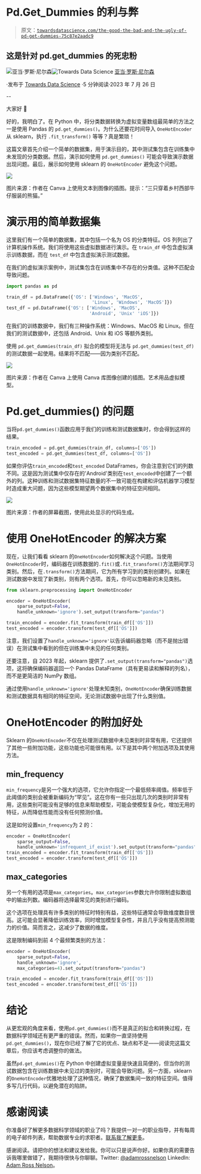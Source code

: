 # Pd.Get_Dummies 的利与弊

> 原文：[`towardsdatascience.com/the-good-the-bad-and-the-ugly-of-pd-get-dummies-75c87e2aadc9`](https://towardsdatascience.com/the-good-the-bad-and-the-ugly-of-pd-get-dummies-75c87e2aadc9)

## 这是针对 pd.get_dummies 的死忠粉

[](https://adamrossnelson.medium.com/?source=post_page-----75c87e2aadc9--------------------------------)![亚当·罗斯·尼尔森](https://adamrossnelson.medium.com/?source=post_page-----75c87e2aadc9--------------------------------)[](https://towardsdatascience.com/?source=post_page-----75c87e2aadc9--------------------------------)![Towards Data Science](https://towardsdatascience.com/?source=post_page-----75c87e2aadc9--------------------------------) [亚当·罗斯·尼尔森](https://adamrossnelson.medium.com/?source=post_page-----75c87e2aadc9--------------------------------)

·发布于 [Towards Data Science](https://towardsdatascience.com/?source=post_page-----75c87e2aadc9--------------------------------) ·5 分钟阅读·2023 年 7 月 26 日

--

大家好 🤠

好的，我明白了。在 Python 中，将分类数据转换为虚拟变量数组最简单的方法之一是使用 Pandas 的 `pd.get_dummies()`。为什么还要花时间导入 `OneHotEncoder` 从 sklearn，执行 `.fit_transform()` 等等？真是繁琐！

这篇文章首先介绍一个简单的数据集，用于演示目的，其中测试集包含在训练集中未发现的分类数据。然后，演示如何使用 `pd.get_dummies()` 可能会导致演示数据出现问题。最后，展示如何使用 sklearn 的 `OneHotEncoder` 避免这个问题。

![](img/fa8e91379f5a2edc4d962a235f228a29.png)

图片来源：作者在 Canva 上使用文本到图像的插图。提示：“三只穿着乡村西部牛仔服装的熊猫。”

# 演示用的简单数据集

这里我们有一个简单的数据集，其中包括一个名为 OS 的分类特征。OS 列列出了计算机操作系统。我们将使用这些虚拟数据进行演示。在 `train_df` 中包含虚拟演示训练数据，而在 `test_df` 中包含虚拟演示测试数据。

在我们的虚拟演示案例中，测试集包含在训练集中不存在的分类值。这种不匹配会导致问题。

```py
import pandas as pd

train_df = pd.DataFrame({'OS': ['Windows', 'MacOS', 
                                'Linux', 'Windows', 'MacOS']})
test_df = pd.DataFrame({'OS': ['Windows', 'MacOS', 
                               'Android', 'Unix' 'iOS']})
```

在我们的训练数据中，我们有三种操作系统：Windows、MacOS 和 Linux。但在我们的测试数据中，还包括 Android、Unix 和 iOS 等额外类别。

使用 `pd.get_dummies(train_df)` 拟合的模型将无法与 `pd.get_dummies(test_df)` 的测试数据一起使用。结果将不匹配——因为类别不匹配。

![](img/928ac32f04f9d59aa60f5d4c932fcc7f.png)

图片来源：作者在 Canva 上使用 Canva 库图像创建的插图。艺术用品虚拟模型。

# Pd.get_dummies() 的问题

当将`pd.get_dummies()`函数应用于我们的训练和测试数据集时，你会得到这样的结果。

```py
train_encoded = pd.get_dummies(train_df, columns=['OS'])
test_encoded = pd.get_dummies(test_df, columns=['OS'])
```

如果你评估`train_encoded`和`test_encoded` DataFrames，你会注意到它们的列数不同。这是因为测试集中仅存在的'Android'类别在`test_encoded`中创建了一个额外的列。这种训练和测试数据集特征数量的不一致可能在构建和评估机器学习模型时造成重大问题，因为这些模型期望两个数据集中的特征空间相同。

![](img/380c309a5fac4b5da8a646a4858c2347.png)

图片来源：作者的屏幕截图，使用此处显示的代码生成。

# 使用 OneHotEncoder 的解决方案

现在，让我们看看 sklearn 的`OneHotEncoder`如何解决这个问题。当使用`OneHotEncoder`时，编码器在训练数据的`.fit()`或`.fit_transform()`方法期间学习类别。然后，在`.transform()`方法期间，它为所有学习到的类别创建列。如果在测试数据中发现了新类别，则有两个选项。首先，你可以忽略新的未见类别。

```py
from sklearn.preprocessing import OneHotEncoder

encoder = OneHotEncoder(
    sparse_output=False, 
    handle_unknown='ignore').set_output(transform="pandas")

train_encoded = encoder.fit_transform(train_df[['OS']])
test_encoded = encoder.transform(test_df[['OS']])
```

注意，我们设置了`handle_unknown='ignore'`以告诉编码器忽略（而不是抛出错误）在测试集中看到的但在训练集中未见的任何类别。

还要注意，自 2023 年起，sklearn 提供了`.set_output(transform="pandas")`选项，这将确保编码器返回一个 Pandas DataFrame（具有更易读和解释的列名），而不是更简洁的 NumPy 数组。

通过使用`handle_unknown='ignore'`处理未知类别，`OneHotEncoder`确保训练数据和测试数据具有相同的特征空间，无论测试数据中出现了什么类别值。

# OneHotEncoder 的附加好处

Sklearn 的`OneHotEncoder`不仅在处理测试数据中未见类别时非常有用，它还提供了其他一些附加功能，这些功能也可能很有用。以下是其中两个附加选项及其使用方法。

## min_frequency

`min_frequency`是另一个强大的选项，它允许你指定一个最低频率阈值。频率低于此阈值的类别会被重新编码为“罕见”。这在你有一些只出现几次的类别时非常有用，这些类别可能没有足够的信息来帮助模型，可能会使模型复杂化，增加无用的特征，从而降低性能而没有任何预测价值。

这是如何设置`min_frequency`为 2 的：

```py
encoder = OneHotEncoder(
    sparse_output=False, 
    handle_unknown='infrequent_if_exist').set_output(transform="pandas")
train_encoded = encoder.fit_transform(train_df[['OS']])
test_encoded = encoder.transform(test_df[['OS']])
```

## max_categories

另一个有用的选项是`max_categories`。`max_categories`参数允许你限制虚拟数组中的输出列数。编码器将选择最常见的类别进行编码。

这个选项在处理具有许多类别的特征时特别有益，这些特征通常会导致维度数目很高。这可能会显著降低训练效率，同时增加模型复杂性，并且几乎没有提高预测能力的价值。简而言之，这减少了数据的维度。

这是限制编码到前 4 个最频繁类别的方法：

```py
encoder = OneHotEncoder(
    sparse_output=False, 
    handle_unknown='ignore', 
    max_categories=4).set_output(transform="pandas")

train_encoded = encoder.fit_transform(train_df[['OS']])
test_encoded = encoder.transform(test_df[['OS']])
```

# 结论

从更宏观的角度来看，使用`pd.get_dummies()`而不是真正的拟合和转换过程，在数据科学领域还有更严重的错误。然而，如果你一直坚持使用`pd.get_dummies()`，现在你已经了解了它的优点、缺点和不足——阅读完这篇文章后，你应该考虑调整你的做法。

虽然`pd.get_dummies()`在 Python 中创建虚拟变量是快速且简便的，但当你的测试数据包含在训练数据中未见过的类别时，可能会导致问题。另一方面，sklearn 的`OneHotEncoder`优雅地处理了这种情况，确保了数据集间一致的特征空间。值得多写几行代码，以避免潜在的陷阱。

# 感谢阅读

你准备好了解更多数据科学领域的职业了吗？我提供一对一的职业指导，并有每周的电子邮件列表，帮助数据专业的求职者。[联系我了解更多](https://coaching.adamrossnelson.com/)。

感谢阅读。请把你的想法和建议发给我。你可以只是说声你好。如果你真的需要告诉我哪里做错了，我期待很快与你聊聊。Twitter: [@adamrossnelson](https://twitter.com/adamrossnelson) LinkedIn: [Adam Ross Nelson](https://www.linkedin.com/in/arnelson/)。
